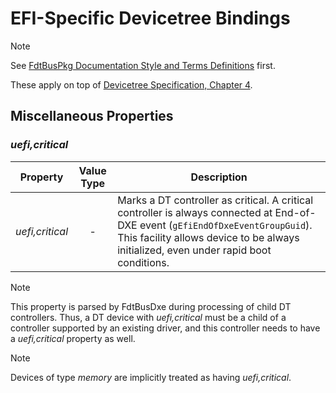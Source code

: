 # EFI-Specific Devicetree Bindings

> [!NOTE]
> See [FdtBusPkg Documentation Style and Terms Definitions](StyleAndTerms.md) first.

These apply on top of [Devicetree Specification, Chapter 4](https://devicetree-specification.readthedocs.io/en/stable/device-bindings.html).

## Miscellaneous Properties

### _uefi,critical_

| Property | Value Type | Description |
| -------- | :--------: | ----------- |
| _uefi,critical_ | - | Marks a DT controller as critical. A critical controller is always connected at End-of-DXE event (`gEfiEndOfDxeEventGroupGuid`). This facility allows device to be always initialized, even under rapid boot conditions. |

> [!NOTE]
> This property is parsed by FdtBusDxe during processing of child DT
> controllers. Thus, a DT device with _uefi,critical_ must be a child
> of a controller supported by an existing driver, and this controller
> needs to have a _uefi,critical_ property as well.

> [!NOTE]
> Devices of type _memory_ are implicitly treated as having _uefi,critical_.